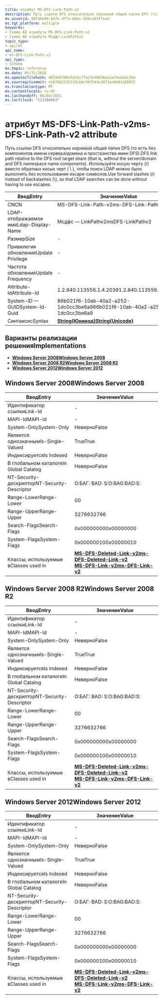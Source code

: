 ```yaml
---
title: атрибут MS-DFS-Link-Path-v2
description: Путь ссылки DFS относительно корневой общей папки DFS (то есть без компонентов имени сервера/домена и пространства имен DFS). Используйте косую черту (/) вместо обратных косых черт ( \) , чтобы поиск LDAP мог быть выполнен без использования escape-символов.
ms.assetid: 98fd6e99-0d7e-4ffa-b8ec-d26ca03ffead
ms.tgt_platform: multiple
keywords:
- Схема AD атрибута MS-DFS-Link-Path-v2
- Схема AD атрибута Мсдфс-LinkPathv2
topic_type:
- apiref
api_name:
- ms-DFS-Link-Path-v2
api_type:
- Schema
ms.topic: reference
ms.date: 05/31/2018
ms.openlocfilehash: 4659dbf00c6a53c77a23e98836ea1af4eeb4c38a
ms.sourcegitcommit: cb87082135319cbdc5df541e3071eebb83a58972
ms.translationtype: MT
ms.contentlocale: ru-RU
ms.lasthandoff: 06/04/2021
ms.locfileid: "111386863"
---
```

# <a name="ms-dfs-link-path-v2-attribute"></a><span data-ttu-id="dbc3f-106">атрибут MS-DFS-Link-Path-v2</span><span class="sxs-lookup"><span data-stu-id="dbc3f-106">ms-DFS-Link-Path-v2 attribute</span></span>

<span data-ttu-id="dbc3f-107">Путь ссылки DFS относительно корневой общей папки DFS (то есть без компонентов имени сервера/домена и пространства имен DFS).</span><span class="sxs-lookup"><span data-stu-id="dbc3f-107">DFS link path relative to the DFS root target share (that is, without the server/domain and DFS namespace name components).</span></span> <span data-ttu-id="dbc3f-108">Используйте косую черту (/) вместо обратных косых черт ( \\ ), чтобы поиск LDAP можно было выполнять без использования escape-символов.</span><span class="sxs-lookup"><span data-stu-id="dbc3f-108">Use forward slashes (/) instead of backslashes (\\), so that LDAP searches can be done without having to use escapes.</span></span>



| <span data-ttu-id="dbc3f-109">Ввод</span><span class="sxs-lookup"><span data-stu-id="dbc3f-109">Entry</span></span> | <span data-ttu-id="dbc3f-110">Значение</span><span class="sxs-lookup"><span data-stu-id="dbc3f-110">Value</span></span> |
|-------------------|---------------------------------------------|
| <span data-ttu-id="dbc3f-111">CN</span><span class="sxs-lookup"><span data-stu-id="dbc3f-111">CN</span></span>                | <span data-ttu-id="dbc3f-112">MS-DFS-Link-Path-v2</span><span class="sxs-lookup"><span data-stu-id="dbc3f-112">ms-DFS-Link-Path-v2</span></span>                         |
| <span data-ttu-id="dbc3f-113">LDAP-отображаемое имя</span><span class="sxs-lookup"><span data-stu-id="dbc3f-113">Ldap-Display-Name</span></span> | <span data-ttu-id="dbc3f-114">Мсдфс — LinkPathv2</span><span class="sxs-lookup"><span data-stu-id="dbc3f-114">msDFS-LinkPathv2</span></span>                            |
| <span data-ttu-id="dbc3f-115">Размер</span><span class="sxs-lookup"><span data-stu-id="dbc3f-115">Size</span></span>              | \-                                          |
| <span data-ttu-id="dbc3f-116">Привилегия обновления</span><span class="sxs-lookup"><span data-stu-id="dbc3f-116">Update Privilege</span></span>  | \-                                          |
| <span data-ttu-id="dbc3f-117">Частота обновления</span><span class="sxs-lookup"><span data-stu-id="dbc3f-117">Update Frequency</span></span>  | \-                                          |
| <span data-ttu-id="dbc3f-118">Attribute-Id</span><span class="sxs-lookup"><span data-stu-id="dbc3f-118">Attribute-Id</span></span>      | <span data-ttu-id="dbc3f-119">1.2.840.113556.1.4.2039</span><span class="sxs-lookup"><span data-stu-id="dbc3f-119">1.2.840.113556.1.4.2039</span></span>                     |
| <span data-ttu-id="dbc3f-120">System-ID — GUID</span><span class="sxs-lookup"><span data-stu-id="dbc3f-120">System-Id-Guid</span></span>    | <span data-ttu-id="dbc3f-121">86b021f6-10ab-40a2-a252-1dc0cc3be6a9</span><span class="sxs-lookup"><span data-stu-id="dbc3f-121">86b021f6-10ab-40a2-a252-1dc0cc3be6a9</span></span>        |
| <span data-ttu-id="dbc3f-122">Синтаксис</span><span class="sxs-lookup"><span data-stu-id="dbc3f-122">Syntax</span></span>            | [<span data-ttu-id="dbc3f-123">**String(Юникод)**</span><span class="sxs-lookup"><span data-stu-id="dbc3f-123">**String(Unicode)**</span></span>](s-string-unicode.md) |



## <a name="implementations"></a><span data-ttu-id="dbc3f-124">Варианты реализации решения</span><span class="sxs-lookup"><span data-stu-id="dbc3f-124">Implementations</span></span>

-   [<span data-ttu-id="dbc3f-125">**Windows Server 2008**</span><span class="sxs-lookup"><span data-stu-id="dbc3f-125">**Windows Server 2008**</span></span>](#windows-server-2008)
-   [<span data-ttu-id="dbc3f-126">**Windows Server 2008 R2**</span><span class="sxs-lookup"><span data-stu-id="dbc3f-126">**Windows Server 2008 R2**</span></span>](#windows-server-2008-r2)
-   [<span data-ttu-id="dbc3f-127">**Windows Server 2012**</span><span class="sxs-lookup"><span data-stu-id="dbc3f-127">**Windows Server 2012**</span></span>](#windows-server-2012)

## <a name="windows-server-2008"></a><span data-ttu-id="dbc3f-128">Windows Server 2008</span><span class="sxs-lookup"><span data-stu-id="dbc3f-128">Windows Server 2008</span></span>



| <span data-ttu-id="dbc3f-129">Ввод</span><span class="sxs-lookup"><span data-stu-id="dbc3f-129">Entry</span></span> | <span data-ttu-id="dbc3f-130">Значение</span><span class="sxs-lookup"><span data-stu-id="dbc3f-130">Value</span></span> |
|------------------------|------------------------------------------------------------------------------------------------------------------------|
| <span data-ttu-id="dbc3f-131">Идентификатор ссылки</span><span class="sxs-lookup"><span data-stu-id="dbc3f-131">Link-Id</span></span>                | \-                                                                                                                     |
| <span data-ttu-id="dbc3f-132">MAPI-Id</span><span class="sxs-lookup"><span data-stu-id="dbc3f-132">MAPI-Id</span></span>                | \-                                                                                                                     |
| <span data-ttu-id="dbc3f-133">System-Only</span><span class="sxs-lookup"><span data-stu-id="dbc3f-133">System-Only</span></span>            | <span data-ttu-id="dbc3f-134">Неверно</span><span class="sxs-lookup"><span data-stu-id="dbc3f-134">False</span></span>                                                                                                                  |
| <span data-ttu-id="dbc3f-135">Является однозначным</span><span class="sxs-lookup"><span data-stu-id="dbc3f-135">Is-Single-Valued</span></span>       | <span data-ttu-id="dbc3f-136">True</span><span class="sxs-lookup"><span data-stu-id="dbc3f-136">True</span></span>                                                                                                                   |
| <span data-ttu-id="dbc3f-137">Индексируется</span><span class="sxs-lookup"><span data-stu-id="dbc3f-137">Is Indexed</span></span>             | <span data-ttu-id="dbc3f-138">Неверно</span><span class="sxs-lookup"><span data-stu-id="dbc3f-138">False</span></span>                                                                                                                  |
| <span data-ttu-id="dbc3f-139">В глобальном каталоге</span><span class="sxs-lookup"><span data-stu-id="dbc3f-139">In Global Catalog</span></span>      | <span data-ttu-id="dbc3f-140">Неверно</span><span class="sxs-lookup"><span data-stu-id="dbc3f-140">False</span></span>                                                                                                                  |
| <span data-ttu-id="dbc3f-141">NT-Security-дескриптор</span><span class="sxs-lookup"><span data-stu-id="dbc3f-141">NT-Security-Descriptor</span></span> | <span data-ttu-id="dbc3f-142">О:БАГ: BAD: S:</span><span class="sxs-lookup"><span data-stu-id="dbc3f-142">O:BAG:BAD:S:</span></span>                                                                                                           |
| <span data-ttu-id="dbc3f-143">Range-Lower</span><span class="sxs-lookup"><span data-stu-id="dbc3f-143">Range-Lower</span></span>            | <span data-ttu-id="dbc3f-144">0</span><span class="sxs-lookup"><span data-stu-id="dbc3f-144">0</span></span>                                                                                                                      |
| <span data-ttu-id="dbc3f-145">Range-Upper</span><span class="sxs-lookup"><span data-stu-id="dbc3f-145">Range-Upper</span></span>            | <span data-ttu-id="dbc3f-146">32766</span><span class="sxs-lookup"><span data-stu-id="dbc3f-146">32766</span></span>                                                                                                                  |
| <span data-ttu-id="dbc3f-147">Search-Flags</span><span class="sxs-lookup"><span data-stu-id="dbc3f-147">Search-Flags</span></span>           | <span data-ttu-id="dbc3f-148">0x00000000</span><span class="sxs-lookup"><span data-stu-id="dbc3f-148">0x00000000</span></span>                                                                                                             |
| <span data-ttu-id="dbc3f-149">System-Flags</span><span class="sxs-lookup"><span data-stu-id="dbc3f-149">System-Flags</span></span>           | <span data-ttu-id="dbc3f-150">0x00000010</span><span class="sxs-lookup"><span data-stu-id="dbc3f-150">0x00000010</span></span>                                                                                                             |
| <span data-ttu-id="dbc3f-151">Классы, используемые в</span><span class="sxs-lookup"><span data-stu-id="dbc3f-151">Classes used in</span></span>        | [<span data-ttu-id="dbc3f-152">**MS-DFS-Deleted-Link-v2**</span><span class="sxs-lookup"><span data-stu-id="dbc3f-152">**ms-DFS-Deleted-Link-v2**</span></span>](c-msdfs-deletedlinkv2.md)<br/> [<span data-ttu-id="dbc3f-153">**MS-DFS-Link-v2**</span><span class="sxs-lookup"><span data-stu-id="dbc3f-153">**ms-DFS-Link-v2**</span></span>](c-msdfs-linkv2.md)<br/> |



## <a name="windows-server-2008-r2"></a><span data-ttu-id="dbc3f-154">Windows Server 2008 R2</span><span class="sxs-lookup"><span data-stu-id="dbc3f-154">Windows Server 2008 R2</span></span>



| <span data-ttu-id="dbc3f-155">Ввод</span><span class="sxs-lookup"><span data-stu-id="dbc3f-155">Entry</span></span> | <span data-ttu-id="dbc3f-156">Значение</span><span class="sxs-lookup"><span data-stu-id="dbc3f-156">Value</span></span> |
|------------------------|------------------------------------------------------------------------------------------------------------------------|
| <span data-ttu-id="dbc3f-157">Идентификатор ссылки</span><span class="sxs-lookup"><span data-stu-id="dbc3f-157">Link-Id</span></span>                | \-                                                                                                                     |
| <span data-ttu-id="dbc3f-158">MAPI-Id</span><span class="sxs-lookup"><span data-stu-id="dbc3f-158">MAPI-Id</span></span>                | \-                                                                                                                     |
| <span data-ttu-id="dbc3f-159">System-Only</span><span class="sxs-lookup"><span data-stu-id="dbc3f-159">System-Only</span></span>            | <span data-ttu-id="dbc3f-160">Неверно</span><span class="sxs-lookup"><span data-stu-id="dbc3f-160">False</span></span>                                                                                                                  |
| <span data-ttu-id="dbc3f-161">Является однозначным</span><span class="sxs-lookup"><span data-stu-id="dbc3f-161">Is-Single-Valued</span></span>       | <span data-ttu-id="dbc3f-162">True</span><span class="sxs-lookup"><span data-stu-id="dbc3f-162">True</span></span>                                                                                                                   |
| <span data-ttu-id="dbc3f-163">Индексируется</span><span class="sxs-lookup"><span data-stu-id="dbc3f-163">Is Indexed</span></span>             | <span data-ttu-id="dbc3f-164">Неверно</span><span class="sxs-lookup"><span data-stu-id="dbc3f-164">False</span></span>                                                                                                                  |
| <span data-ttu-id="dbc3f-165">В глобальном каталоге</span><span class="sxs-lookup"><span data-stu-id="dbc3f-165">In Global Catalog</span></span>      | <span data-ttu-id="dbc3f-166">Неверно</span><span class="sxs-lookup"><span data-stu-id="dbc3f-166">False</span></span>                                                                                                                  |
| <span data-ttu-id="dbc3f-167">NT-Security-дескриптор</span><span class="sxs-lookup"><span data-stu-id="dbc3f-167">NT-Security-Descriptor</span></span> | <span data-ttu-id="dbc3f-168">О:БАГ: BAD: S:</span><span class="sxs-lookup"><span data-stu-id="dbc3f-168">O:BAG:BAD:S:</span></span>                                                                                                           |
| <span data-ttu-id="dbc3f-169">Range-Lower</span><span class="sxs-lookup"><span data-stu-id="dbc3f-169">Range-Lower</span></span>            | <span data-ttu-id="dbc3f-170">0</span><span class="sxs-lookup"><span data-stu-id="dbc3f-170">0</span></span>                                                                                                                      |
| <span data-ttu-id="dbc3f-171">Range-Upper</span><span class="sxs-lookup"><span data-stu-id="dbc3f-171">Range-Upper</span></span>            | <span data-ttu-id="dbc3f-172">32766</span><span class="sxs-lookup"><span data-stu-id="dbc3f-172">32766</span></span>                                                                                                                  |
| <span data-ttu-id="dbc3f-173">Search-Flags</span><span class="sxs-lookup"><span data-stu-id="dbc3f-173">Search-Flags</span></span>           | <span data-ttu-id="dbc3f-174">0x00000000</span><span class="sxs-lookup"><span data-stu-id="dbc3f-174">0x00000000</span></span>                                                                                                             |
| <span data-ttu-id="dbc3f-175">System-Flags</span><span class="sxs-lookup"><span data-stu-id="dbc3f-175">System-Flags</span></span>           | <span data-ttu-id="dbc3f-176">0x00000010</span><span class="sxs-lookup"><span data-stu-id="dbc3f-176">0x00000010</span></span>                                                                                                             |
| <span data-ttu-id="dbc3f-177">Классы, используемые в</span><span class="sxs-lookup"><span data-stu-id="dbc3f-177">Classes used in</span></span>        | [<span data-ttu-id="dbc3f-178">**MS-DFS-Deleted-Link-v2**</span><span class="sxs-lookup"><span data-stu-id="dbc3f-178">**ms-DFS-Deleted-Link-v2**</span></span>](c-msdfs-deletedlinkv2.md)<br/> [<span data-ttu-id="dbc3f-179">**MS-DFS-Link-v2**</span><span class="sxs-lookup"><span data-stu-id="dbc3f-179">**ms-DFS-Link-v2**</span></span>](c-msdfs-linkv2.md)<br/> |



## <a name="windows-server-2012"></a><span data-ttu-id="dbc3f-180">Windows Server 2012</span><span class="sxs-lookup"><span data-stu-id="dbc3f-180">Windows Server 2012</span></span>



| <span data-ttu-id="dbc3f-181">Ввод</span><span class="sxs-lookup"><span data-stu-id="dbc3f-181">Entry</span></span> | <span data-ttu-id="dbc3f-182">Значение</span><span class="sxs-lookup"><span data-stu-id="dbc3f-182">Value</span></span> |
|------------------------|------------------------------------------------------------------------------------------------------------------------|
| <span data-ttu-id="dbc3f-183">Идентификатор ссылки</span><span class="sxs-lookup"><span data-stu-id="dbc3f-183">Link-Id</span></span>                | \-                                                                                                                     |
| <span data-ttu-id="dbc3f-184">MAPI-Id</span><span class="sxs-lookup"><span data-stu-id="dbc3f-184">MAPI-Id</span></span>                | \-                                                                                                                     |
| <span data-ttu-id="dbc3f-185">System-Only</span><span class="sxs-lookup"><span data-stu-id="dbc3f-185">System-Only</span></span>            | <span data-ttu-id="dbc3f-186">Неверно</span><span class="sxs-lookup"><span data-stu-id="dbc3f-186">False</span></span>                                                                                                                  |
| <span data-ttu-id="dbc3f-187">Является однозначным</span><span class="sxs-lookup"><span data-stu-id="dbc3f-187">Is-Single-Valued</span></span>       | <span data-ttu-id="dbc3f-188">True</span><span class="sxs-lookup"><span data-stu-id="dbc3f-188">True</span></span>                                                                                                                   |
| <span data-ttu-id="dbc3f-189">Индексируется</span><span class="sxs-lookup"><span data-stu-id="dbc3f-189">Is Indexed</span></span>             | <span data-ttu-id="dbc3f-190">Неверно</span><span class="sxs-lookup"><span data-stu-id="dbc3f-190">False</span></span>                                                                                                                  |
| <span data-ttu-id="dbc3f-191">В глобальном каталоге</span><span class="sxs-lookup"><span data-stu-id="dbc3f-191">In Global Catalog</span></span>      | <span data-ttu-id="dbc3f-192">Неверно</span><span class="sxs-lookup"><span data-stu-id="dbc3f-192">False</span></span>                                                                                                                  |
| <span data-ttu-id="dbc3f-193">NT-Security-дескриптор</span><span class="sxs-lookup"><span data-stu-id="dbc3f-193">NT-Security-Descriptor</span></span> | <span data-ttu-id="dbc3f-194">О:БАГ: BAD: S:</span><span class="sxs-lookup"><span data-stu-id="dbc3f-194">O:BAG:BAD:S:</span></span>                                                                                                           |
| <span data-ttu-id="dbc3f-195">Range-Lower</span><span class="sxs-lookup"><span data-stu-id="dbc3f-195">Range-Lower</span></span>            | <span data-ttu-id="dbc3f-196">0</span><span class="sxs-lookup"><span data-stu-id="dbc3f-196">0</span></span>                                                                                                                      |
| <span data-ttu-id="dbc3f-197">Range-Upper</span><span class="sxs-lookup"><span data-stu-id="dbc3f-197">Range-Upper</span></span>            | <span data-ttu-id="dbc3f-198">32766</span><span class="sxs-lookup"><span data-stu-id="dbc3f-198">32766</span></span>                                                                                                                  |
| <span data-ttu-id="dbc3f-199">Search-Flags</span><span class="sxs-lookup"><span data-stu-id="dbc3f-199">Search-Flags</span></span>           | <span data-ttu-id="dbc3f-200">0x00000000</span><span class="sxs-lookup"><span data-stu-id="dbc3f-200">0x00000000</span></span>                                                                                                             |
| <span data-ttu-id="dbc3f-201">System-Flags</span><span class="sxs-lookup"><span data-stu-id="dbc3f-201">System-Flags</span></span>           | <span data-ttu-id="dbc3f-202">0x00000010</span><span class="sxs-lookup"><span data-stu-id="dbc3f-202">0x00000010</span></span>                                                                                                             |
| <span data-ttu-id="dbc3f-203">Классы, используемые в</span><span class="sxs-lookup"><span data-stu-id="dbc3f-203">Classes used in</span></span>        | [<span data-ttu-id="dbc3f-204">**MS-DFS-Deleted-Link-v2**</span><span class="sxs-lookup"><span data-stu-id="dbc3f-204">**ms-DFS-Deleted-Link-v2**</span></span>](c-msdfs-deletedlinkv2.md)<br/> [<span data-ttu-id="dbc3f-205">**MS-DFS-Link-v2**</span><span class="sxs-lookup"><span data-stu-id="dbc3f-205">**ms-DFS-Link-v2**</span></span>](c-msdfs-linkv2.md)<br/> |



 

 





